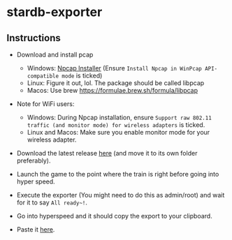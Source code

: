 # stardb-exporter

## Instructions

- Download and install pcap
  - Windows: [Npcap Installer](https://npcap.com/#download) (Ensure `Install Npcap in WinPcap API-compatible mode` is ticked)
  - Linux: Figure it out, lol. The package should be called libpcap
  - Macos: Use brew https://formulae.brew.sh/formula/libpcap

- Note for WiFi users:
  - Windows: During Npcap installation, ensure `Support raw 802.11 traffic (and monitor mode) for wireless adapters` is ticked.
  - Linux and Macos: Make sure you enable monitor mode for your wireless adapter.

- Download the latest release [here](https://github.com/juliuskreutz/stardb-exporter/releases/tag/latest) (and move it to its own folder preferably).
- Launch the game to the point where the train is right before going into hyper speed.
- Execute the exporter (You might need to do this as admin/root) and wait for it to say `All ready~!`.
- Go into hyperspeed and it should copy the export to your clipboard.
- Paste it [here](https://stardb.gg/import).
